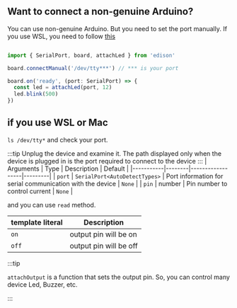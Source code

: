 ## Want to connect a non-genuine Arduino?
You can use non-genuine Arduino. But you need to set the port manually.
If you use WSL, you need to follow [this](/docs/Getting%20Started/How%20to%20WSL.md)

```ts title="index.ts"

import { SerialPort, board, attachLed } from 'edison'

board.connectManual('/dev/tty***') // *** is your port

board.on('ready', (port: SerialPort) => {
  const led = attachLed(port, 12)
  led.blink(500)
})
```

## if you use WSL or Mac
`ls /dev/tty*` and check your port.

:::tip
Unplug the device and examine it. The path displayed only when the device is plugged in is the port required to connect to the device
:::
| Arguments | Type   | Description      | Default |
|-----------|--------|------------------|---------|
| `port`      | `SerialPort<AutoDetectTypes>`  | Port information for serial communication with the device     | `None`    |
| `pin`      | number  | Pin number to control current     | `None` |

and you can use `read` method.

| template literal       | Description  
|--------|-------|
| `on`   | output pin will be on|
| `off`  | output pin will be off |

:::tip

`attachOutput` is a function that sets the output pin. So, you can control many device Led, Buzzer, etc.

:::
